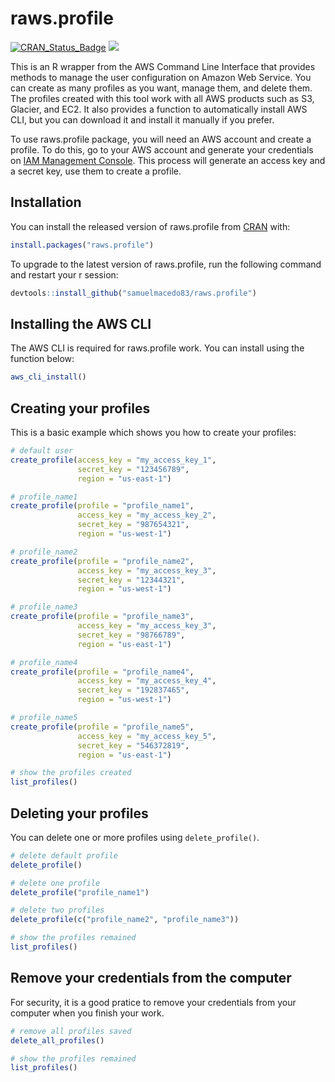 # raws.profile

[![CRAN\_Status\_Badge](https://www.r-pkg.org/badges/version/raws.profile)](https://cran.r-project.org/package=raws.profile)
<a href="https://www.r-pkg.org/pkg/raws.profile"><img src="https://cranlogs.r-pkg.org/badges/raws.profile?color=brightgreen" style=""></a>

This is an R wrapper from the AWS Command Line Interface that 
provides methods to manage the user configuration on Amazon Web Service. You 
can create as many profiles as you want, manage them, and delete them. The 
profiles created with this tool work with all AWS products such as S3, 
Glacier, and EC2. It also provides a function to automatically install 
AWS CLI, but you can download it and install it manually if you prefer.

To use raws.profile package, you will need an AWS account and create a profile.
To do this, go to your AWS account and generate your credentials on
[IAM Management Console](https://aws.amazon.com/). This process will generate an
access key and a secret key, use them to create a profile. 

## Installation

You can install the released version of raws.profile from [CRAN](https://CRAN.R-project.org) with:

``` r
install.packages("raws.profile")
```

To upgrade to the latest version of raws.profile, run the following 
command and restart your r session:

``` r
devtools::install_github("samuelmacedo83/raws.profile")

```

## Installing the AWS CLI

The AWS CLI is required for raws.profile work. You can install using
the function below:

``` r
aws_cli_install()
```

## Creating your profiles

This is a basic example which shows you how to create your profiles:

``` r
# default user
create_profile(access_key = "my_access_key_1",
               secret_key = "123456789",
               region = "us-east-1")

# profile_name1
create_profile(profile = "profile_name1",
               access_key = "my_access_key_2",
               secret_key = "987654321",
               region = "us-west-1")

# profile_name2
create_profile(profile = "profile_name2",
               access_key = "my_access_key_3",
               secret_key = "12344321",
               region = "us-west-1")

# profile_name3
create_profile(profile = "profile_name3",
               access_key = "my_access_key_3",
               secret_key = "98766789",
               region = "us-east-1")

# profile_name4
create_profile(profile = "profile_name4",
               access_key = "my_access_key_4",
               secret_key = "192837465",
               region = "us-west-1")

# profile_name5
create_profile(profile = "profile_name5",
               access_key = "my_access_key_5",
               secret_key = "546372819",
               region = "us-east-1")

# show the profiles created
list_profiles()
```

## Deleting your profiles

You can delete one or more profiles using `delete_profile()`.

``` r
# delete default profile
delete_profile()

# delete one profile
delete_profile("profile_name1")

# delete two profiles
delete_profile(c("profile_name2", "profile_name3"))

# show the profiles remained
list_profiles()
```

## Remove your credentials from the computer

For security, it is a good pratice to remove your credentials from your computer when you finish your work. 


``` r
# remove all profiles saved
delete_all_profiles()

# show the profiles remained
list_profiles()
```


